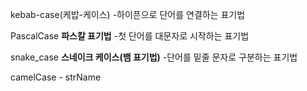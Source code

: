 kebab-case(케밥-케이스) -하이픈으로 단어를 연결하는 표기법

PascalCase **파스칼 표기법** -첫 단어를 대문자로 시작하는 표기법

snake_case **스네이크 케이스(뱀 표기법)** -단어를 밑줄 문자로 구분하는 표기법

 

camelCase -  strName

